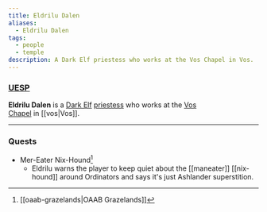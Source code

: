 ```yaml
---
title: Eldrilu Dalen
aliases:
  - Eldrilu Dalen
tags:
  - people
  - temple
description: A Dark Elf priestess who works at the Vos Chapel in Vos.
---
```

### [UESP](https://en.uesp.net/wiki/Morrowind:Eldrilu_Dalen)
**Eldrilu Dalen** is a [Dark Elf](https://en.uesp.net/wiki/Morrowind:Dark_Elf "Morrowind:Dark Elf") [priestess](https://en.uesp.net/wiki/Morrowind:Priest_Service "Morrowind:Priest Service") who works at the [Vos Chapel](https://en.uesp.net/wiki/Morrowind:Vos_Chapel "Morrowind:Vos Chapel") in [[vos|Vos]].

***
### Quests
* Mer-Eater Nix-Hound[^1]
	* Eldrilu warns the player to keep quiet about the [[maneater]] [[nix-hound]] around Ordinators and says it's just Ashlander superstition.

[^1]: [[oaab-grazelands|OAAB Grazelands]]